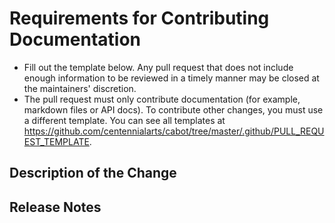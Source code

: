 # Requirements for Contributing Documentation

* Fill out the template below. Any pull request that does not include enough information to be reviewed in a timely manner may be closed at the maintainers' discretion.
* The pull request must only contribute documentation (for example, markdown files or API docs). To contribute other changes, you must use a different template. You can see all templates at https://github.com/centennialarts/cabot/tree/master/.github/PULL_REQUEST_TEMPLATE.

## Description of the Change

<!--
We must be able to understand the purpose of your change from this description. If we can't get a good idea of the benefits of the change from the description here, the pull request may be closed at the maintainers' discretion.
-->

## Release Notes

<!--
Please describe the changes in a single line that explains this improvement in
terms that a user can understand.  This text will be used in caBot's release notes.

If this change is not user-facing or notable enough to be included in release notes
you may use the strings "Not applicable" or "N/A" here.

Examples:

- The GitHub package now allows you to add co-authors to commits.
- Fixed an issue where multiple cursors did not work in a file with a single line.
- Increased the performance of searching and replacing across a whole project.
-->
